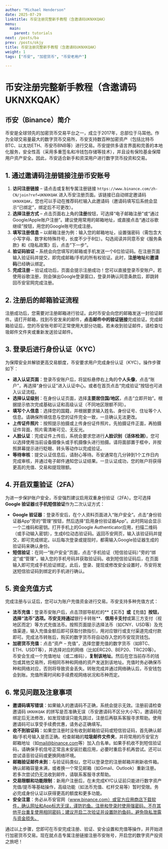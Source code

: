```yaml
---
author: "Michael Henderson"
date: 2025-07-29
linktitle: 币安注册完整新手教程（含邀请码UKNXKQAK）
menu:
  main:
    parent: tutorials
next: /posts/ba
prev: /posts/okjy
title: 币安注册完整新手教程（含邀请码UKNXKQAK）
weight: 1
tags: ["币安", "加密货币", "币安老用户"]

---
```

# 币安注册完整新手教程（含邀请码UKNXKQAK）

## 币安（Binance）简介

币安是全球领先的加密货币交易平台之一，成立于2017年，总部位于马耳他。作为全球交易量最大的数字货币交易所，币安支持数百种加密资产（包括比特币BTC、以太坊ETH、币安币BNB等）进行交易。币安提供多语言界面和完善的本地化服务，安全性高（采用多重签名和冷钱包存储等技术），并且设有保险基金保障用户资产安全。因此，币安适合新手和资深用户进行数字货币投资和交易。

## 1. 通过邀请码注册链接注册币安账号

1. **访问注册链接** – 请点击或复制专属注册链接 `https://www.binance.com/zh-CN/join?ref=UKNXKQAK` 进入币安注册页面。该链接已自动绑定邀请码 `UKNXKQAK`，您也可以手动在推荐码栏输入此邀请码（邀请码填写后系统会显示“已绑定”，绑定后不可更改）。
2. **选择注册方式** – 点击页面右上角的**注册**按钮，可选择“电子邮箱注册”或“通过Google/Apple账户注册”。建议使用常用的邮箱地址，或直接点击“通过谷歌继续”按钮，用您的Google账号完成注册。
3. **填写注册信息** – 以邮箱注册为例：输入您的邮箱地址，设置强密码（需包含大小写字母、数字和特殊符号，长度不少于8位）。勾选阅读并同意币安《服务条款》和《隐私政策》后，点击“下一步”。
4. **验证码验证** – 系统会向您填写的邮箱或手机发送一个6位验证码。在注册页面输入验证码并提交，即完成邮箱/手机的所有权验证。此时，**注册地址**和**邀请码**已经确认绑定。
5. **完成注册** – 验证成功后，页面会提示注册成功！您可以直接登录币安账户。若使用谷歌注册，则会弹出Google登录窗口，登录并确认同意条款后，即跳转回币安官网完成注册。

## 2. 注册后的邮箱验证流程

注册成功后，您需要对注册邮箱进行验证。此时币安会向您的邮箱发送一封验证邮件。请打开邮箱，找到币安发来的邮件，**点击邮件中的验证链接**完成验证。完成邮箱验证后，您的币安账号即可正常使用大部分功能。若未收到验证邮件，请检查垃圾邮件文件夹或重新发送验证邮件。

## 3. 登录后进行身份认证（KYC）

为保障安全并解锁更高交易额度，币安要求用户完成身份认证（KYC）。操作步骤如下：

* **进入认证页面**：登录币安账户后，将鼠标悬停右上角的**个人头像**，点击“账户”，再选择“身份认证”进入认证中心。或者在首页点击“完成验证”按钮也可进入认证流程。
* **选择认证级别**：在身份认证页面，选择**主要居住国/地区**，点击“立即开始”。根据提示依次完成基础认证和高级认证（不同地区限额不同）。
* **填写个人信息**：选择您的国籍，并根据要求输入姓名、身份证号、住址等个人信息。请确保所填信息与您的证件完全一致，一旦确认无法更改。
* **上传证件照片**：按照提示拍摄或上传身份证件照片。先拍摄证件正面，再拍摄证件背面，照片需清晰可见、无反光。
* **人脸认证**：完成证件上传后，系统会要求您进行**人脸识别（活体检测）**。您可以选择使用当前设备摄像头或手机摄像头进行拍摄。请将面部置于框中，并按照屏幕提示进行眨眼、转头等动作以完成验证。
* **等待审核**：提交认证信息后，请耐心等待。币安通常在几分钟到1个工作日内完成审核，并通过电子邮件通知您认证结果。一旦认证成功，您的账户将获得更高的充值、交易和提现限额。

## 4. 开启双重验证（2FA）

为进一步保护账户安全，币安强烈建议启用双重身份验证（2FA）。您可选择 **Google 验证器**或**手机短信验证**作为二次认证方式：

* **Google 验证器**：登录币安后，在个人资料页面进入“账户安全”。点击“身份验证器App”旁的“管理”按钮，然后选择“启用身份验证器App”。此时网站会显示一个二维码和密钥。打开手机上的Google Authenticator应用，扫描二维码（或手动输入密钥），生成6位动态验证码。返回币安网页，输入该验证码并提交，即可完成绑定。以后每次登录或提现时，都需输入Google验证器生成的验证码来确认身份。
* **短信验证**：在同一“账户安全”页面，点击“手机验证（短信验证码）”旁的“绑定”或“管理”，输入您的手机号码并获取验证码。收到短信验证码后，在页面输入即可完成手机验证绑定。此后，登录、提现或修改安全设置时，币安将发送短信验证码到绑定的手机进行确认。

## 5. 资金充值方式

完成注册与认证后，您可以为账户充值资金进行交易。币安支持多种充值方式：

* **法币充值**：登录币安账户后，点击顶部导航栏的\*\*【买币】**或**【充值】**按钮，选择“法币”选项。币安支持通过**银行卡转账\*\*、**信用卡支付**或第三方支付（视地区而定）等方式充值法币。按照页面提示选择法币（如CNY、USD等）及充值渠道，输入充值金额后即可获取付款指引，用对应银行或支付渠道完成付款即可。完成法币转账后，购买的数字货币将自动存入您的币安现货钱包。
* **加密货币充值**：点击“资产 – 充值”，选择您要充值的数字货币（如BTC、ETH、USDT等），并选择对应的网络（比如ERC20、BEP20、TRC20等）。币安会生成一个充值地址（或二维码），**复制该地址**。然后在您当前存币的钱包或其他交易所，将相同币种和网络的资产发送到该地址。充值时务必确保币种和网络对应，否则将导致资金丢失。转账完成并通过网络确认后，币安钱包会到账。充值所需时间和手续费视网络状况和币种而定。

## 6. 常见问题及注意事项

* **邀请码填写错误**：如果输入的邀请码不正确，系统会提示无效。注册前请检查邀请码 `UKNXKQAK` 的拼写是否准确无误（币安邀请码不区分大小写）。邀请码在绑定后无法修改，如发现错误只能先跳过，注册后再联系客服寻求帮助。使用邀请码可以享受手续费优惠，请务必正确填写。
* **收不到验证码**：如果您注册时没有收到邮箱验证码或短信验证码，首先确认邮箱/手机号输入是否正确。检查邮箱的**垃圾邮件文件夹**，并将常用的币安官方邮箱地址（如[mail@binance.com](mailto:mail@binance.com)等）加入白名单。如果手机收不到短信验证码，请确保手机信号正常且未安装拦截应用，必要时重启手机再尝试。还可以尝试语音验证码或更换网络环境。
* **邮箱验证邮件未到**：与验证码类似，您可以登录您的注册邮箱并刷新收件箱。确认邮箱容量未满，或者换一个常见邮箱（如Gmail、Outlook）重新注册。若多次尝试仍无法收到邮件，请联系客服寻求帮助。
* **交易限额和功能限制**：新用户注册后，在未完成KYC认证前只能进行数字资产充值/提币等基础操作，高级功能（如法币充值、杠杆交易等）暂时受限。务必完成身份认证以获得更高的额度和更多功能。
* **安全注意**：务必从币安官网（www.binance.com）或官方应用商店下载软件，确认网址和App标志无误，谨防钓鱼。注册和登录时使用强密码，不在其他平台重复使用相同密码；建议开启二次验证并设置防钓鱼码，避免隐私泄露与资金损失。

通过以上步骤，您即可在币安完成注册、验证、安全设置和充值等操作，并开始进行加密货币交易。现在就点击专属注册链接注册币安账号，开启您的数字资产投资之旅吧！